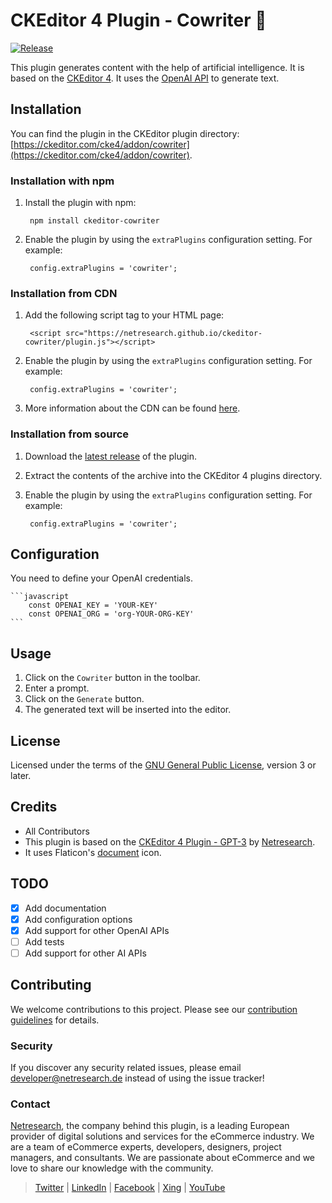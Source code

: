 # CKEditor 4 Plugin - Cowriter 🤖

[![Release](https://github.com/netresearch/ckeditor-cowriter/actions/workflows/release.yml/badge.svg)](https://github.com/netresearch/ckeditor-cowriter/actions/workflows/release.yml)

This plugin generates content with the help of artificial intelligence. It is based on the [CKEditor 4](http://ckeditor.com/). It uses the [OpenAI API](https://beta.openai.com/) to generate text.

## Installation

You can find the plugin in the CKEditor plugin directory: [https://ckeditor.com/cke4/addon/cowriter](https://ckeditor.com/cke4/addon/cowriter).

### Installation with npm

1. Install the plugin with npm:

        npm install ckeditor-cowriter   

2. Enable the plugin by using the `extraPlugins` configuration setting. For example:

        config.extraPlugins = 'cowriter';

### Installation from CDN

1. Add the following script tag to your HTML page:

        <script src="https://netresearch.github.io/ckeditor-cowriter/plugin.js"></script>

2. Enable the plugin by using the `extraPlugins` configuration setting. For example:

        config.extraPlugins = 'cowriter';

3. More information about the CDN can be found [here](https://cdn.ckeditor.com/).

### Installation from source

1. Download the [latest release](https://github.com/netresearch/ckeditor-cowriter/releases) of the plugin.
2. Extract the contents of the archive into the CKEditor 4 plugins directory.
3. Enable the plugin by using the `extraPlugins` configuration setting. For example:

        config.extraPlugins = 'cowriter';

## Configuration

You need to define your OpenAI credentials.

    ```javascript
        const OPENAI_KEY = 'YOUR-KEY'
        const OPENAI_ORG = 'org-YOUR-ORG-KEY'
    ```

## Usage

1. Click on the `Cowriter` button in the toolbar.
2. Enter a prompt.
3. Click on the `Generate` button.
4. The generated text will be inserted into the editor.

## License

Licensed under the terms of the [GNU General Public License](http://www.gnu.org/licenses/gpl.html), version 3 or later.

## Credits

- All Contributors
- This plugin is based on the [CKEditor 4 Plugin - GPT-3](https://github.com/netresearch/ckeditor-cowriter/releases) by [Netresearch](https://www.netresearch.de/).
- It uses Flaticon's [document](https://www.flaticon.com/) icon.

## TODO

- [x] Add documentation
- [x] Add configuration options
- [x] Add support for other OpenAI APIs
- [ ] Add tests
- [ ] Add support for other AI APIs

## Contributing

We welcome contributions to this project. Please see our [contribution guidelines](CONTRIBUTING.md) for details.

### Security

If you discover any security related issues, please email <developer@netresearch.de> instead of using the issue tracker!

### Contact

[Netresearch](https://www.netresearch.de/), the company behind this plugin, is a leading European provider of digital solutions and services for the eCommerce industry. We are a team of eCommerce experts, developers, designers, project managers, and consultants. We are passionate about eCommerce and we love to share our knowledge with the community.

> [Twitter](https://twitter.com/netresearch) | [LinkedIn](https://www.linkedin.com/company/netresearch/) | [Facebook](https://www.facebook.com/netresearch/) | [Xing](https://www.xing.com/companies/netresearchdttgmbh) | [YouTube](https://www.youtube.com/@netresearch)
